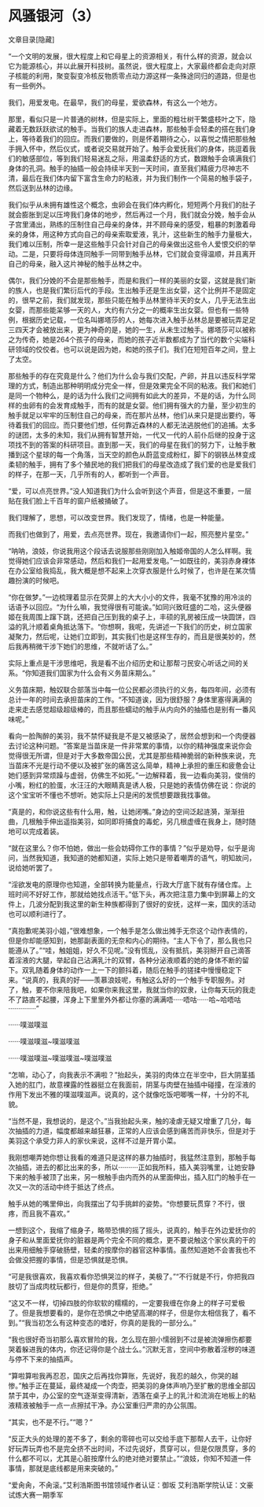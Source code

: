 # 风骚银河（3）

文章目录[隐藏] 

“一个文明的发展，很大程度上和它母星上的资源相关，有什么样的资源，就会以它为能源核心，并以此展开科技树。虽然说，很大程度上，大家最终都会走向对原子核能的利用，聚变裂变冷核反物质零点动力源这样一条殊途同归的道路，但是也有一些例外。

我们，用爱发电。在最早，我们的母星，爱欲森林，有这么一个地方。

那里，看似只是一片普通的树林，但是实际上，里面的粗壮树干繁盛枝叶之下，隐藏着无数跃跃欲试的触手。当我们的族人走进森林，那些触手会轻柔的搭在我们身上，等待着我们的回应。而我们要做的，则是怀着期待之心，以喜悦之情把那些触手拥入怀中，然后仪式，或者说交易就开始了。触手会爱抚我们的身体，挑逗着我们的敏感部位，等到我们轻易迷乱之际，用温柔舒适的方式，数跟触手会填满我们身体的孔洞。触手的抽插一般会持续半天到一天时间，直至我们精疲力尽神志不清，最后在我们体内留下富含生命力的粘液，并为我们制作一个简易的触手袋子，然后送到丛林的边缘。

我们似乎从未拥有雄性这个概念，虫卵会在我们体内孵化，短短两个月我们的肚子就会膨胀到足以压垮我们身体的地步，然后再过一个月，我们就会分娩，触手会从子宫里涌出，熟练的压制住自己母亲的身体，并不顾母亲的感受，粗暴的刺激着母亲的身体，用这种方式向自己的母亲索取爱液，乳汁，这些新生的触手力量极大，我们难以压制，所幸一是这些触手只会针对自己的母亲做出这些令人爱恨交织的举动。二是，只要将母体连同触手一同带到触手丛林，它们就会变得温顺，并且离开自己的母亲，融入这片神秘的触手丛林之中。

偶尔，我们分娩的不会是那些触手，而是和我们一样的美丽的女婴，这就是我们新的族人，也是我们繁衍后代的手段。生出触手还是生出女婴，这个比例并不是固定的，很早之前，我们就发现，那些只能在触手丛林里待半天的女人，几乎无法生出女婴，而那些能呆够一天的人，大约有六分之一的概率生出女婴。但也有一些特例，根据历史记载，一位名叫娜塔莎的人，她每次进入触手丛林总是要被玩弄足足三四天才会被放出来，更为神奇的是，她的一生，从未生过触手。娜塔莎可以被称之为传奇，她是264个孩子的母亲，而她的孩子近半数都成为了当代的数个尖端科研领域的佼佼者。也可以说是因为她，和她的孩子们。我们在短短百年之间，登上了太空。

那些触手的存在究竟是什么？他们为什么会与我们交配，产卵，并且以违反科学常理的方式，制造出那种明明成分完全一样，但是效果完全不同的粘液。我们和她们是同一个物种么，是的话为什么我们之间拥有如此大的差异，不是的话，为什么同样的虫卵有的会发育成触手，而有的就是女婴。他们拥有强大的力量，至少初生的触手就足以牢牢的压制住自己的母亲，而在那片丛林，他们从来只是提出要约，等待着我们的回应。而只要他们想，任何靠近森林的人都无法逃脱他们的追捕。太多的谜团，太多的未知，我们从拥有智慧开始，一代又一代的人前仆后继的投身于这项找不到的答案的科研项目。直到那一天，我们的母星在我们的努力下，让触手散播到这个星球的每一个角落，当天空的颜色从蔚蓝变成粉红，脚下的钢铁丛林变成柔韧的触手，拥有了多个殖民地的我们把我们的母星改造成了我们爱的也是爱我们的样子，在那一天，几乎所有的人，都听到一个声音。

“爱，可以点亮世界。”没人知道我们为什么会听到这个声音，但是这不重要，一层贴在我们脸上千百年的窗户纸被捅破了。

我们理解了，思想，可以改变世界。我们发现了，情绪，也是一种能量。

而我们也做到了，用爱，去点亮世界。现在，我邀请你们一起，照亮整片星空。”

“呐呐，浪妓，你说我用这个段话去说服那些刚刚加入触姬帝国的人怎么样啊。我觉得她们应该会非常感动，然后和我们一起用爱发电。”一如既往的，美羽赤身裸体在办公室给我捣乱，我大概是想不起来上次穿衣服是什么时候了，也许是在某次情趣扮演的时候吧。

“你在做梦。”一边梳理着显示在荧屏上的大大小小的文件，我毫不犹豫的用冷淡的话语予以回应。“为什么嘛，我觉得很有可能诶。”如同兴致旺盛的二哈，这头便器姬在我周围上蹿下跳，还把自己压到我的桌子上，丰硕的乳房被压成一块圆饼，四溢的乳汁顺着桌角抵达落下。“你想啊，我呢，先讲述一下我们的历史，树立国家凝聚力，然后呢，让她们立即到，其实我们也是这样生存的，而且是很美妙的，然后我再稍微干涉下她们的思维，不就听话了么。”

实际上重点是干涉思维吧，我是看不出介绍历史和让那帮刁民安心听话之间的关系。“你知道我们国家为什么会有义务苗床期么。”

义务苗床期，触奴联合部落当中每一位公民都必须执行的义务，每四年间，必须有总计一年的时间去承担苗床的工作。“不知道诶，因为很舒服？身体里塞得满满的走来走去感觉超级超级棒的，而且那些蠕动的触手从内向外的抽插也是别有一番风味呢。”

看向一脸陶醉的美羽，我不禁怀疑我是不是又被感染了，居然会想到和一个肉便器去讨论这种问题。“答案是当苗床是一件非常累的事情，以你的精神强度来说你会觉得很无所谓，但是对于大多数帝国公民，尤其是那些精神脆弱的新种族来说，充当苗床不光是行动不便以及被扩张的痛苦这么简单，精神上承担的重压和疲惫会让她们感到异常烦躁与虚弱，仿佛生不如死。”一边解释着，我一边看向美羽，俊俏的小嘴，粉红的脸蛋，水汪汪的大眼睛真是诱人极，只是她的表情仿佛在说：你说的这个宝宝听不懂也不想听。她实际上只是闲的发慌想要跟我找事做。

“真是的，和你说这些有什么用，触，让她闭嘴。”身边的空间泛起涟漪，渐渐扭曲，几根触手伸出遥指美羽，如同即将捕食的毒蛇，另几根虚缠在我身上，随时随地可以完成着装。

“就在这里么？你不怕她，做出一些会妨碍你工作的事情？”似乎是劝导，似乎是询问，当然我知道，我知道的她都知道，实际上她只是带着嘲弄的语气，明知故问，说给她听罢了。

“淫欲发电的原理你也知道，全部转换为能量点，行政大厅底下就有存储仓库。上班时间不好好工作，那就给她找点活干。”低下头，再次把注意力集中到屏幕上的文件上，几波分配到我这里的新生种族都得到了很好的安抚，这样一来，国庆的活动也可以顺利进行了。

“真抱歉呢美羽小姐，”很难想象，一个触手是怎么做出摊手无奈这个动作表情的，但是你却能感知到，她那副表面的无奈和内心的期待。“主人下令了，那么我也只能遵从了。”“哇，触姐姐，好久不见呢。”没有慌乱，没有抵抗，美羽掰开自己滴答着淫液的大腿，举起自己沾满乳汁的双臂，各种分泌液顺着的她的身体不断的留下。双乳随着身体的动作一上一下的颤抖着，随后在触手的搓揉中慢慢稳定下来。“说真的，我真的好——羡慕浪妓呢，有触这么好的一个触手专职服务。对了，触，要不你来陪我吧，如果你来我这里，我就当你的奴隶，让你每天玩的我走不了路直不起腰，浑身上下里里外外都让你塞的满满唔·····唔咕······哈~哈唔咕··············”

······噗滋噗滋

······噗滋噗滋~噗滋噗滋

······噗滋噗滋~噗滋噗滋~噗滋噗滋

“怎嘛，动心了，向我表示不满啦？”抬起头，美羽的肉体立在半空中，巨大阴茎插入她的肛门，故意裸露的性器挺立在我面前，阴茎与肉壁在抽插中碰撞，在淫液的作用下发出不雅的噗滋噗滋声。说真的，这个就像吃饭吧唧嘴一样，十分的不礼貌。

“当然不是，我想说的，是这个。”当我抬起头来，触的凌虐无疑又增重了几分，每次抽插的力道，幅度都越来越狂暴，正常的人应该会感到痛苦而非快乐，但是对于美羽这个承受力非人的家伙来说，这样不过是开胃小菜。

我刚想嘲弄她你想让我看的难道只是这样的暴力抽插时，我猛然注意到，那触手每次抽插，进去的都比出来的多，所以··········正如我所料，插入美羽嘴里，让她安静下来的触手被顶了出来，另一根触手由内而外的从里面伸出，插入肛门的触手在一次又一次的活动中终于抵达了终点。

触手从她的嘴里伸出，向我摆出了勾手挑衅的姿势。“你想要玩贯穿？不行，很疼，而且我不喜欢。”

一想到这个，我缩了缩身子，略带恐惧的摇了摇头，说真的，触手在外边爱抚你的身子和从里面爱抚你的脏器是两个完全不同的概念，更不要说触这个家伙真的干的出来用细触手穿破肠壁，轻柔的按摩你的器官这种事情。虽然知道她不会害我也不会做没把握的事情，但是恐惧就是恐惧。

“可是我很喜欢，我喜欢看你恐惧哭泣的样子，美极了。”“不行就是不行，你把我四肢切了当成肉枕玩都行，但是你的贯穿，拒绝。”

“这又不一样，切掉四肢的你软软的糯糯的，一定要我缠在你身上的样子可爱极了。但是我想要看的，是你在恐惧之中绝望高潮的样子，但是你太相信我了，看不到。”“我当初怎么有这种变态的嗜好，你真的是我的一部分么。”

“我也很好奇当初那么喜欢冒险的我，怎么现在胆小懦弱到不过是被流弹擦伤都要哭着躲进我的体内，你还记得你是个战士么。”沉默无言，空间中弥散着淫秽的味道与停不下来的抽插声。

“算啦算啦我再忍忍，国庆之后再找你算账，先说好，我忍的越久，你哭的越惨。”触手正在蔓延，最终凝成一个肉壶，把美羽的身体声响乃至扩散的思维全部囚禁于其中，办公室的空气逐渐变得清新，洒落在桌子上的乳汁和流淌在地板上的粘液精液被触手一点一点擦拭干净。办公室重归严肃的办公氛围。

“其实，也不是不行。”“嗯？”

“反正大头的处理的差不多了，剩余的零碎也可以交给手底下那帮人去干，让你好好玩弄玩弄也不是完全挤不出时间，不过先说好，贯穿可以，但是仅限贯穿，多的什么都不可以，尤其是心脏按摩什么的绝对绝对要禁止。”“浪妓，你知不知道一件事情，那就是底线都是用来突破的。”

“爱肏肏，不肏滚。”艾利浩斯图书馆领域作者认证：御坂
艾利浩斯学院认证：文豪试炼大赛一期季军

